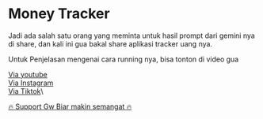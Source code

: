 # Money Tracker
Jadi ada salah satu orang yang meminta untuk hasil prompt dari gemini nya di share, dan kali ini gua bakal share aplikasi tracker uang nya.

Untuk Penjelasan mengenai cara running nya, bisa tonton di video gua

[Via youtube](https://youtube.com/shorts/U9V-vhHTRZI?si=SuWX--Nb8JrUjp53)\
[Via Instagram](https://www.instagram.com/reel/DLZD5w2SP5G/?igsh=MWtjNnY0cTFxcnVwaA==)\
[Via Tiktok](https://vt.tiktok.com/ZSBJo4bKg/)\

[🔥 Support Gw Biar makin semangat 🔥](https://trakteer.id/abangmik/tip)
